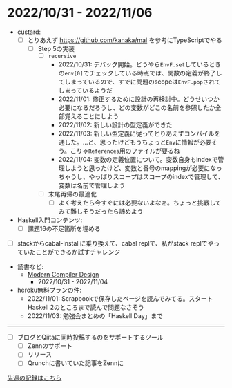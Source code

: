 # 2022/10/31 - 2022/11/06

- custard:
    - [ ] とりあえず <https://github.com/kanaka/mal> を参考にTypeScriptでやる
        - [ ] Step 5の実装
            - [ ] `recursive`
                - 2022/10/31: デバッグ開始。どうやら`EnvF.set`しているときの`env[0]`でチェックしている時点では、関数の定義が終了してしまっているので、すでに問題のscopeは`EnvF.pop`されてしまっているようだ
                - 2022/11/01: 修正するために設計の再検討中。どうせいつか必要になるだろうし、どの変数がどこの名前を参照したか全部覚えることにしよう
                - 2022/11/02: 新しい設計の型定義ができた
                - 2022/11/03: 新しい型定義に従ってとりあえずコンパイルを通した。...と、思ったけどもうちょっと`Env`に情報が必要そう。こりゃ`References`用のファイルが要るね
                - 2022/11/04: 変数の定義位置について。変数自身もindexで管理しようと思ったけど、変数と番号のmappingが必要になっちゃうし、やっぱりスコープはスコープのindexで管理して、変数は名前で管理しよう
            - [ ] 末尾再帰の最適化
                - [ ] よく考えたら今すぐには必要ないよなぁ。ちょっと挑戦してみて難しそうだったら諦めよう
- Haskell入門コンテンツ:
    - [ ] 課題16の不足箇所を埋める
- [ ] stackからcabal-installに乗り換えて、cabal replで、私がstack replでやっていたことができるか試すチャレンジ
- 読書など:
    - [Modern Compiler Design](https://www.springer.com/jp/book/9781461446989)
        - 2022/10/31 - 2022/11/04
- heroku無料プランの件:
    - 2022/11/01: Scrapbookで保存したページを読んでみてる。スタートHaskell 2のところまで読んで問題なさそう
    - 2022/11/03: 勉強会まとめの「Haskell Day」まで

------

- [ ] ブログとQiitaに同時投稿するのをサポートするツール
    - [ ] Zennのサポート
    - [ ] リリース
    - [ ] Qrunchに書いていた記事をZennに

[先週の記録はこちら](https://github.com/igrep/daily-commits/blob/2052cda7c4b44cfb9ac253b79a41fafbafa6ebe7/yesterday.md)
